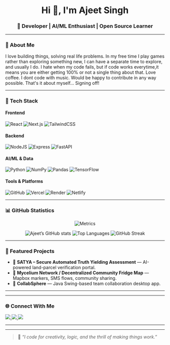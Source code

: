 <!-- Profile README for Ajeet Singh -->

<h1 align="center">Hi 👋, I'm Ajeet Singh</h1>
<h3 align="center">🚀 Developer | AI/ML Enthusiast | Open Source Learner</h3>

---

### 🧠 About Me
I love building things, solving real life problems.
In my free time I play games rather than exploring something new, I can have a separate time to explore, and usually I do.
I hate when my code fails, but if code works everytime,it means you are either getting 100% or not a single thing about that.
Love coffee. I dont code with music.
Would be happy to contribute in any way possible.
That's it about myself...
Signing off!

---

### 🧰 Tech Stack
#### Frontend
![React](https://img.shields.io/badge/React-20232A?style=for-the-badge&logo=react&logoColor=61DAFB)
![Next.js](https://img.shields.io/badge/Next.js-000000?style=for-the-badge&logo=nextdotjs)
![TailwindCSS](https://img.shields.io/badge/Tailwind_CSS-0F172A?style=for-the-badge&logo=tailwindcss)

#### Backend
![NodeJS](https://img.shields.io/badge/Node.js-303030?style=for-the-badge&logo=nodedotjs)
![Express](https://img.shields.io/badge/Express-20232A?style=for-the-badge&logo=express)
![FastAPI](https://img.shields.io/badge/FastAPI-009688?style=for-the-badge&logo=fastapi)

#### AI/ML & Data
![Python](https://img.shields.io/badge/Python-14354C?style=for-the-badge&logo=python)
![NumPy](https://img.shields.io/badge/Numpy-013243?style=for-the-badge&logo=numpy)
![Pandas](https://img.shields.io/badge/Pandas-150458?style=for-the-badge&logo=pandas)
![TensorFlow](https://img.shields.io/badge/TensorFlow-FF6F00?style=for-the-badge&logo=tensorflow)

#### Tools & Platforms
![GitHub](https://img.shields.io/badge/GitHub-181717?style=for-the-badge&logo=github)
![Vercel](https://img.shields.io/badge/Vercel-000000?style=for-the-badge&logo=vercel)
![Render](https://img.shields.io/badge/Render-2B2B2B?style=for-the-badge&logo=render)
![Netlify](https://img.shields.io/badge/Netlify-0E1E25?style=for-the-badge&logo=netlify)

---

### 📊 GitHub Statistics

<div align="center">

![Metrics](https://github-readme-metrics.vercel.app/api?username=AjeetSingh21&template=classic&config.timezone=Asia%2FKolkata&config.animated=true&base.community=0&languages=1&lines=1&followup=1&theme=react)

![Ajeet’s GitHub stats](https://github-readme-stats.vercel.app/api?username=AjeetSingh21&show_icons=true&theme=react&hide_border=true)
![Top Languages](https://github-readme-stats.vercel.app/api/top-langs/?username=AjeetSingh21&layout=compact&theme=react&hide_border=true)
![GitHub Streak](https://streak-stats.demolab.com?user=AjeetSingh21&theme=react&hide_border=true)

</div>

---

### 🧩 Featured Projects
- 🔹 **SATYA – Secure Automated Truth Yielding Assessment** — AI-powered land-parcel verification portal.  
- 🔹 **Mycelium Network / Decentralized Community Fridge Map** — Mapbox markers, SMS flows, community sharing.  
- 🔹 **CollabSphere** — Java Swing-based team collaboration desktop app.

---




---

### 🌐 Connect With Me
<p align="left">
<a href="https://www.linkedin.com/in/ajeet-singh-9931a6284" target="_blank">
  <img src="https://img.shields.io/badge/LinkedIn-0A66C2?style=for-the-badge&logo=linkedin&logoColor=white"/>
</a>
<a href="mailto:itsjaeetsingh386@gmail.com">
  <img src="https://img.shields.io/badge/Gmail-D14836?style=for-the-badge&logo=gmail&logoColor=white"/>
</a>
<a href="https://github.com/AjeetSingh21">
  <img src="https://img.shields.io/badge/GitHub-181717?style=for-the-badge&logo=github"/>
</a>
</p>

---

---

> 💬 *“I code for creativity, logic, and the thrill of making things work.”*
